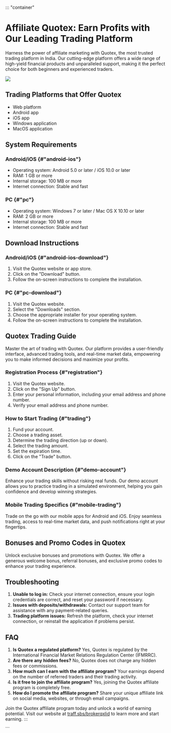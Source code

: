::: \"container\"
# Affiliate Quotex: Earn Profits with Our Leading Trading Platform

Harness the power of affiliate marketing with Quotex, the most trusted
trading platform in India. Our cutting-edge platform offers a wide range
of high-yield financial products and unparalleled support, making it the
perfect choice for both beginners and experienced traders.

[![](https://static.quotex.io/files/4_en/300_250.jpg)](https://traff.sbs/brokerqxlid)

## Trading Platforms that Offer Quotex

-   Web platform
-   Android app
-   iOS app
-   Windows application
-   MacOS application

## System Requirements

### Android/iOS {#"android-ios"}

-   Operating system: Android 5.0 or later / iOS 10.0 or later
-   RAM: 1 GB or more
-   Internal storage: 100 MB or more
-   Internet connection: Stable and fast

### PC {#"pc"}

-   Operating system: Windows 7 or later / Mac OS X 10.10 or later
-   RAM: 2 GB or more
-   Internal storage: 100 MB or more
-   Internet connection: Stable and fast

## Download Instructions

### Android/iOS {#"android-ios-download"}

1.  Visit the Quotex website or app store.
2.  Click on the "Download" button.
3.  Follow the on-screen instructions to complete the installation.

### PC {#"pc-download"}

1.  Visit the Quotex website.
2.  Select the "Downloads" section.
3.  Choose the appropriate installer for your operating system.
4.  Follow the on-screen instructions to complete the installation.

## Quotex Trading Guide

Master the art of trading with Quotex. Our platform provides a
user-friendly interface, advanced trading tools, and real-time market
data, empowering you to make informed decisions and maximize your
profits.

### Registration Process {#"registration"}

1.  Visit the Quotex website.
2.  Click on the "Sign Up" button.
3.  Enter your personal information, including your email address and
    phone number.
4.  Verify your email address and phone number.

### How to Start Trading {#"trading"}

1.  Fund your account.
2.  Choose a trading asset.
3.  Determine the trading direction (up or down).
4.  Select the trading amount.
5.  Set the expiration time.
6.  Click on the "Trade" button.

### Demo Account Description {#"demo-account"}

Enhance your trading skills without risking real funds. Our demo account
allows you to practice trading in a simulated environment, helping you
gain confidence and develop winning strategies.

### Mobile Trading Specifics {#"mobile-trading"}

Trade on the go with our mobile apps for Android and iOS. Enjoy seamless
trading, access to real-time market data, and push notifications right
at your fingertips.

## Bonuses and Promo Codes in Quotex

Unlock exclusive bonuses and promotions with Quotex. We offer a generous
welcome bonus, referral bonuses, and exclusive promo codes to enhance
your trading experience.

## Troubleshooting

1.  **Unable to log in:** Check your internet connection, ensure your
    login credentials are correct, and reset your password if necessary.
2.  **Issues with deposits/withdrawals:** Contact our support team for
    assistance with any payment-related queries.
3.  **Trading platform issues:** Refresh the platform, check your
    internet connection, or reinstall the application if problems
    persist.

## FAQ

1.  **Is Quotex a regulated platform?** Yes, Quotex is regulated by the
    International Financial Market Relations Regulation Center (IFMRRC).
2.  **Are there any hidden fees?** No, Quotex does not charge any hidden
    fees or commissions.
3.  **How much can I earn with the affiliate program?** Your earnings
    depend on the number of referred traders and their trading activity.
4.  **Is it free to join the affiliate program?** Yes, joining the
    Quotex affiliate program is completely free.
5.  **How do I promote the affiliate program?** Share your unique
    affiliate link on social media, websites, or through email
    campaigns.

Join the Quotex affiliate program today and unlock a world of earning
potential. Visit our website at
[traff.sbs/brokerqxlid](\%22https://traff.sbs/brokerqxlid\%22) to learn
more and start earning.
:::

\`\`\`

